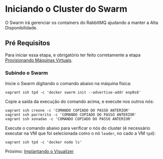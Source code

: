 # Iniciando o Cluster do Swarm

O Swarm irá gerenciar os containers do RabbitMQ ajudando a manter a Alta Disponibilidade. 

## Pré Requisitos

Para iniciar essa etapa, e obrigatório ter feito corretamente a etapa [Provisionando Máquinas Virtuais](docs/03-provisionando-maquinas-virtuais.md).

### Subindo o Swarm

Inicie o Swarm digitando o comando abaixo na máquina física:
```
vagrant ssh tpd -c 'docker swarm init --advertise-addr enp0s8'
```

Copie a saída da execução do comando acima, e execute nos outros nós:
```
vagrant ssh creone -c 'COMANDO COPIADO DO PASSO ANTERIOR'
vagrant ssh parrerito -c 'COMANDO COPIADO DO PASSO ANTERIOR'
vagrant ssh xonadao -c 'COMANDO COPIADO DO PASSO ANTERIOR'
```

Execute o comando abaixo para verificar o nós do cluster (é necessário executar na VM que foi selecionada como o nó `leader`, no cado a VM `tpd`):
```
vagrant ssh tpd -c 'docker node ls'
```

Próximo: [Implantando o Visualizer](05-implantando-visualizer.md)